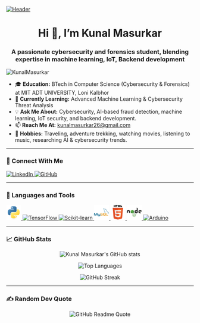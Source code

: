 [![Header](https://github.com/KunalMasurkar/KunalMasurkar/blob/main/PROGRAMMER.gif)](https://kunal-masurkar.github.io/Portfolio/)

<h1 align="center">Hi 👋, I’m Kunal Masurkar</h1>
<h3 align="center">A passionate cybersecurity and forensics student, blending expertise in machine learning, IoT, Backend development</h3>

<p align="left">
  <img src="https://komarev.com/ghpvc/?username=KunalMasurkar&label=Profile%20views&color=0000e6&style=bold" alt="KunalMasurkar" />
</p>

- 🎓 **Education:** BTech in Computer Science (Cybersecurity & Forensics) at MIT ADT UNIVERSITY, Loni Kalbhor  
- 🌱 **Currently Learning:** Advanced Machine Learning & Cybersecurity Threat Analysis  
- 💡 **Ask Me About:** Cybersecurity, AI-based fraud detection, machine learning, IoT security, and backend development.  
- 📫 **Reach Me At:** kunalmasurkar26@gmail.com 
- 🎯 **Hobbies:** Traveling, adventure trekking, watching movies, listening to music, researching AI & cybersecurity trends.  

---

### 🤝 Connect With Me  
<p align="left">
  <a href="https://linkedin.com/in/kunal-masurkar-8494a123a" target="_blank">
    <img src="https://cdn.jsdelivr.net/npm/simple-icons@v3/icons/linkedin.svg" alt="LinkedIn" width="30" height="30" />
  </a>
  <a href="https://github.com/KunalMasurkar" target="_blank">
    <img src="https://cdn.jsdelivr.net/npm/simple-icons@v3/icons/github.svg" alt="GitHub" width="30" height="30" />
  </a>
</p>

---

### 🧰 Languages and Tools  
<p align="left">
  <a href="https://www.python.org" target="_blank" rel="noreferrer">
    <img src="https://raw.githubusercontent.com/devicons/devicon/master/icons/python/python-original.svg" alt="Python" width="40" height="40" />
  </a>
  <a href="https://www.tensorflow.org" target="_blank" rel="noreferrer">
    <img src="https://www.vectorlogo.zone/logos/tensorflow/tensorflow-icon.svg" alt="TensorFlow" width="40" height="40" />
  </a>
  <a href="https://scikit-learn.org/" target="_blank" rel="noreferrer">
    <img src="https://upload.wikimedia.org/wikipedia/commons/0/05/Scikit_learn_logo_small.svg" alt="Scikit-learn" width="40" height="40"/>
  </a>
  <a href="https://www.mysql.com/" target="_blank" rel="noreferrer">
    <img src="https://raw.githubusercontent.com/devicons/devicon/master/icons/mysql/mysql-original-wordmark.svg" alt="MySQL" width="40" height="40"/>
  </a>
  <a href="https://www.w3.org/html/" target="_blank" rel="noreferrer">
    <img src="https://raw.githubusercontent.com/devicons/devicon/master/icons/html5/html5-original-wordmark.svg" alt="HTML5" width="40" height="40" />
  </a>
  <a href="https://nodejs.org" target="_blank" rel="noreferrer">
    <img src="https://raw.githubusercontent.com/devicons/devicon/master/icons/nodejs/nodejs-original-wordmark.svg" alt="Node.js" width="40" height="40" />
  </a>
  <a href="https://www.arduino.cc/" target="_blank" rel="noreferrer">
    <img src="https://cdn.worldvectorlogo.com/logos/arduino-1.svg" alt="Arduino" width="40" height="40"/>
  </a>
</p>

---
### 📈 GitHub Stats  

<p align="center">
  <img src="https://github-readme-stats.vercel.app/api?username=kunal-masurkar&show_icons=true&include_all_commits=true&count_private=true&theme=radical" alt="Kunal Masurkar's GitHub stats" />
</p>

<p align="center">
  <img src="https://github-readme-stats.vercel.app/api/top-langs/?username=kunal-masurkar&layout=compact&theme=radical" alt="Top Languages" />
</p>

<p align="center">
  <img src="https://streak-stats.demolab.com/?user=kunal-masurkar" alt="GitHub Streak" />
</p>


---
### ✍ Random Dev Quote  
<p align="center">
  <img src="https://quotes-github-readme.vercel.app/api?type=horizontal&theme=radical" alt="GitHub Readme Quote" />
</p>
